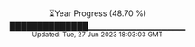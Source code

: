 <p align="center">
⏳Year Progress (48.70 %) <br>
██████████████▁▁▁▁▁▁▁▁▁▁▁▁▁▁▁▁ <br>
<sub>Updated: Tue, 27 Jun 2023 18:03:03 GMT</sub>
</p>

